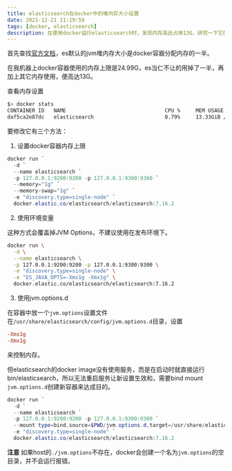 ```yaml
---
title: elasticsearch在docker中的堆内存大小设置
date: 2021-12-21 11:19:59
tags: [docker, elasticsearch]
description: 在使用docker运行elasticsearch时，发现内存高达占用13G，研究一下它的内存设定
---
```

首先查找[官方文档](https://www.elastic.co/guide/en/elasticsearch/reference/current/docker.html#docker-set-heap-size)，es默认的jvm堆内存大小是docker容器分配内存的一半。

在我机器上docker容器使用的内存上限是24.99G，es当仁不让的用掉了一半，再加上其它内存使用，便高达13G。

查看内存设置
```bash
$> docker stats
CONTAINER ID   NAME                                CPU %     MEM USAGE / LIMIT     MEM %     NET I/O           BLOCK I/O   PIDS
daf5ca2e87dc   elasticsearch                       0.79%     13.33GiB / 24.99GiB   3.31%     45.2MB / 281kB    0B / 0B     88
```

要修改它有三个方法：

1. 设置docker容器内存上限
```powershell
docker run `
  -d `
  --name elasticsearch `
  -p 127.0.0.1:9200:9200 -p 127.0.0.1:9300:9300 `
  --memory="1g" `
  --memory-swap="1g" `
  -e "discovery.type=single-node" `
  docker.elastic.co/elasticsearch/elasticsearch:7.16.2
```

2. 使用环境变量

这种方式会覆盖掉JVM Options，不建议使用在发布环境下。

```bash
docker run \
  -d \
  --name elasticsearch \
  -p 127.0.0.1:9200:9200 -p 127.0.0.1:9300:9300 \
  -e "discovery.type=single-node" \
  -e "ES_JAVA_OPTS=-Xms1g -Xmx1g" \
  docker.elastic.co/elasticsearch/elasticsearch:7.16.2
```

3. 使用jvm.options.d

在容器中放一个`jvm.options`设置文件在`/usr/share/elasticsearch/config/jvm.options.d`目录，设置
```cnf
-Xms1g
-Xmx1g
```
来控制内存。

但elasticsearch的docker image没有使用服务，而是在启动时就直接运行bin/elasticsearch，所以无法重启服务让新设置生效和，需要bind mount `jvm.options.d`创建新容器来达成目的。

```powershell
docker run `
  -d `
  --name elasticsearch `
  -p 127.0.0.1:9200:9200 -p 127.0.0.1:9300:9300 `
  --mount type=bind,source=$PWD/jvm.options.d,target=/usr/share/elasticsearch/config/jvm.options.d `
  -e "discovery.type=single-node" `
  docker.elastic.co/elasticsearch/elasticsearch:7.16.2
```

**注意**
如果host的`./jvm.options`不存在，docker会创建一个名为`jvm.options`的空目录，并不会运行报错。
